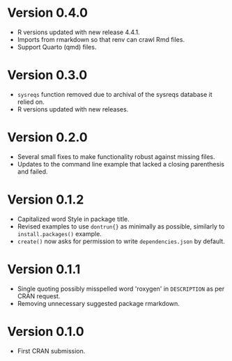 # Version 0.4.0

* R versions updated with new release 4.4.1.
* Imports from rmarkdown so that renv can crawl Rmd files.
* Support Quarto (qmd) files.

# Version 0.3.0

* `sysreqs` function removed due to archival of the sysreqs database it relied on.
* R versions updated with new releases.

# Version 0.2.0

* Several small fixes to make functionality robust against missing files.
* Updates to the command line example that lacked a closing parenthesis and failed.

# Version 0.1.2

* Capitalized word Style in package title.
* Revised examples to use `dontrun{}` as minimally as possible, similarly to `install.packages()` example.
* `create()` now asks for permission to write `dependencies.json` by default.

# Version 0.1.1

* Single quoting possibly misspelled word 'roxygen' in `DESCRIPTION` as per CRAN request.
* Removing unnecessary suggested package rmarkdown.

# Version 0.1.0

* First CRAN submission.
